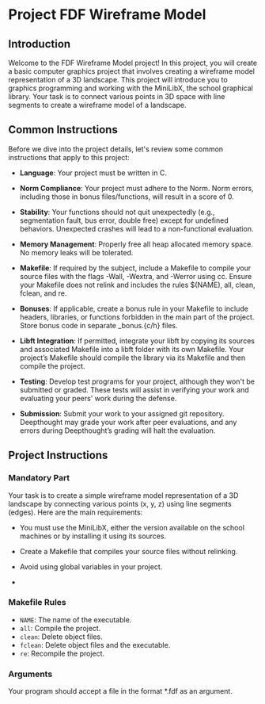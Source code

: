 # Project FDF Wireframe Model

## Introduction

Welcome to the FDF Wireframe Model project! In this project, you will create a basic computer graphics project that involves creating a wireframe model representation of a 3D landscape. This project will introduce you to graphics programming and working with the MiniLibX, the school graphical library. Your task is to connect various points in 3D space with line segments to create a wireframe model of a landscape.

## Common Instructions

Before we dive into the project details, let's review some common instructions that apply to this project:

- **Language**: Your project must be written in C.

- **Norm Compliance**: Your project must adhere to the Norm. Norm errors, including those in bonus files/functions, will result in a score of 0.

- **Stability**: Your functions should not quit unexpectedly (e.g., segmentation fault, bus error, double free) except for undefined behaviors. Unexpected crashes will lead to a non-functional evaluation.

- **Memory Management**: Properly free all heap allocated memory space. No memory leaks will be tolerated.

- **Makefile**: If required by the subject, include a Makefile to compile your source files with the flags -Wall, -Wextra, and -Werror using cc. Ensure your Makefile does not relink and includes the rules $(NAME), all, clean, fclean, and re.

- **Bonuses**: If applicable, create a bonus rule in your Makefile to include headers, libraries, or functions forbidden in the main part of the project. Store bonus code in separate _bonus.{c/h} files.

- **Libft Integration**: If permitted, integrate your libft by copying its sources and associated Makefile into a libft folder with its own Makefile. Your project’s Makefile should compile the library via its Makefile and then compile the project.

- **Testing**: Develop test programs for your project, although they won't be submitted or graded. These tests will assist in verifying your work and evaluating your peers' work during the defense.

- **Submission**: Submit your work to your assigned git repository. Deepthought may grade your work after peer evaluations, and any errors during Deepthought’s grading will halt the evaluation.

## Project Instructions

### Mandatory Part

Your task is to create a simple wireframe model representation of a 3D landscape by connecting various points (x, y, z) using line segments (edges). Here are the main requirements:

- You must use the MiniLibX, either the version available on the school machines or by installing it using its sources.

- Create a Makefile that compiles your source files without relinking.

- Avoid using global variables in your project.
- 
### Makefile Rules

- `NAME`: The name of the executable.
- `all`: Compile the project.
- `clean`: Delete object files.
- `fclean`: Delete object files and the executable.
- `re`: Recompile the project.

### Arguments

Your program should accept a file in the format \*.fdf as an argument.
